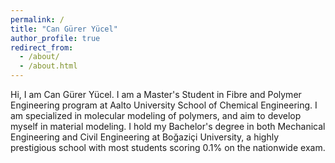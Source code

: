 ```yaml
---
permalink: /
title: "Can Gürer Yücel"
author_profile: true
redirect_from: 
  - /about/
  - /about.html
---
```


Hi, I am Can Gürer Yücel. I am a Master's Student in Fibre and Polymer Engineering program at Aalto University School of Chemical Engineering. I am specialized in molecular modeling of polymers, and aim to develop myself in material modeling. I hold my Bachelor's degree in both Mechanical Engineering and Civil Engineering at Boğaziçi University, a highly prestigious school with most students scoring 0.1% on the nationwide exam.

